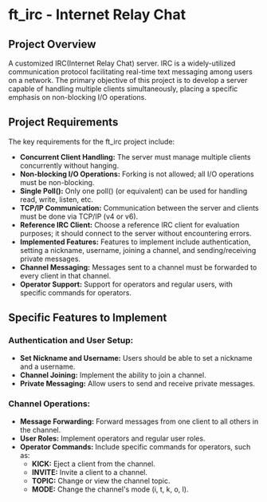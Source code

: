 # ft_irc - Internet Relay Chat

## Project Overview

A customized IRC(Internet Relay Chat) server. IRC is a widely-utilized communication protocol facilitating real-time text messaging among users on a network. The primary objective of this project is to develop a server capable of handling multiple clients simultaneously, placing a specific emphasis on non-blocking I/O operations.

## Project Requirements

The key requirements for the ft_irc project include:

- **Concurrent Client Handling:** The server must manage multiple clients concurrently without hanging.
- **Non-blocking I/O Operations:** Forking is not allowed; all I/O operations must be non-blocking.
- **Single Poll():** Only one poll() (or equivalent) can be used for handling read, write, listen, etc.
- **TCP/IP Communication:** Communication between the server and clients must be done via TCP/IP (v4 or v6).
- **Reference IRC Client:** Choose a reference IRC client for evaluation purposes; it should connect to the server without encountering errors.
- **Implemented Features:** Features to implement include authentication, setting a nickname, username, joining a channel, and sending/receiving private messages.
- **Channel Messaging:** Messages sent to a channel must be forwarded to every client in that channel.
- **Operator Support:** Support for operators and regular users, with specific commands for operators.

## Specific Features to Implement

### Authentication and User Setup:

- **Set Nickname and Username:** Users should be able to set a nickname and a username.
- **Channel Joining:** Implement the ability to join a channel.
- **Private Messaging:** Allow users to send and receive private messages.

### Channel Operations:

- **Message Forwarding:** Forward messages from one client to all others in the channel.
- **User Roles:** Implement operators and regular user roles.
- **Operator Commands:** Include specific commands for operators, such as:
  - **KICK:** Eject a client from the channel.
  - **INVITE:** Invite a client to a channel.
  - **TOPIC:** Change or view the channel topic.
  - **MODE:** Change the channel's mode (i, t, k, o, l).
